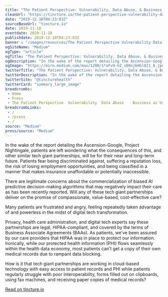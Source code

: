 ```yaml
--- 
title: "The Patient Perspective: Vulnerability, Data Abuse, & Business as Usual"
cleanUrl: "https://tincture.io/the-patient-perspective-vulnerability-data-abuse-business-as-usual-5c7a1c203790"
date: "2019-12-10T04:23:03Z"
sourceBaseUrl: "tincture.io"
date: 2019-11-18
eventdate: 2019-11-18
publishdate: 2019-12-10T04:23:03Z
banner : "/images/resources/The Patient Perspective Vulnerability Data Abuse  Business as Usual.png"
ogSiteName: "Medium"
ogType: "article"
ogTitle: "The Patient Perspective: Vulnerability, Data Abuse, & Business as Usual"
ogDescription: "In the wake of the report detailing the Ascension-Google, Project Nightingale, patients are left wondering what the consequences of this"
ogImage: "https://miro.medium.com/max/1200/1*oFvU-hZ_s00njbHSlQJ1_A.jpeg"
twitterTitle: "The Patient Perspective: Vulnerability, Data Abuse, & Business as Usual"
twitterDescription: "In the wake of the report detailing the Ascension-Google, Project Nightingale, patients are left wondering what the consequences of this"
twitterSite: "@tincturehealth"
twitterCard: "summary_large_image"
breadcrumbs:
 - Home
 - Press
 - The Patient Perspective  Vulnerability  Data Abuse    Business as Usual
breadcrumbLinks:
 - / 
 - /press
 - / 
source: "Medium"
press/source: "Medium"
---
```

In the wake of the report detailing the Ascension-Google, Project Nightingale, patients are left wondering what the consequences of this, and other similar tech giant partnerships, will be for their near and long-term future. Patients fear being discriminated against, suffering a reputation loss, the risk of losing employment opportunities, and being classified in a manner that makes insurance unaffordable or potentially inaccessible.

There are legitimate concerns about the commercialization of biased AI predictive decision-making algorithms that may negatively impact their care as has been recently reported. Will any of these tech giant partnerships deliver on the promise of compassionate, value-based, cost-effective care?

Many patients are frustrated and angry, feeling repeatedly taken advantage of and powerless in the midst of digital tech transformation.

Privacy, health care administration, and digital tech experts say these partnerships are legal, HIPAA-compliant, and covered by the terms of Business Associate Agreements (BAAs). As patients, we’ve been assured by our care providers that HIPAA was in place to protect our information. Ironically, while our protected health information (PHI) flows seamlessly within the health data economy, most patients can’t get a copy of their own medical records due to rampant data blocking.

How is it that tech giant partnerships are working in cloud-based technology with easy access to patient records and PHI while patients regularly struggle with poor interoperability, forms filled out on clipboards, using fax machines, and receiving paper copies of medical records?  
  
[Read on tincture.io](https://tincture.io/the-patient-perspective-vulnerability-data-abuse-business-as-usual-5c7a1c203790)
